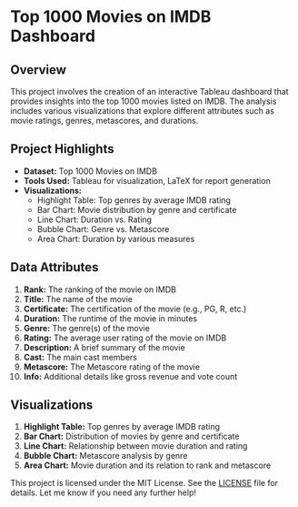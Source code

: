 # Top 1000 Movies on IMDB Dashboard

## Overview

This project involves the creation of an interactive Tableau dashboard that provides insights into the top 1000 movies listed on IMDB. The analysis includes various visualizations that explore different attributes such as movie ratings, genres, metascores, and durations.

## Project Highlights

- **Dataset:** Top 1000 Movies on IMDB
- **Tools Used:** Tableau for visualization, LaTeX for report generation
- **Visualizations:**
  - Highlight Table: Top genres by average IMDB rating
  - Bar Chart: Movie distribution by genre and certificate
  - Line Chart: Duration vs. Rating
  - Bubble Chart: Genre vs. Metascore
  - Area Chart: Duration by various measures

## Data Attributes

1. **Rank:** The ranking of the movie on IMDB  
2. **Title:** The name of the movie  
3. **Certificate:** The certification of the movie (e.g., PG, R, etc.)  
4. **Duration:** The runtime of the movie in minutes  
5. **Genre:** The genre(s) of the movie  
6. **Rating:** The average user rating of the movie on IMDB  
7. **Description:** A brief summary of the movie  
8. **Cast:** The main cast members  
9. **Metascore:** The Metascore rating of the movie  
10. **Info:** Additional details like gross revenue and vote count  

## Visualizations

1. **Highlight Table:** Top genres by average IMDB rating  
2. **Bar Chart:** Distribution of movies by genre and certificate  
3. **Line Chart:** Relationship between movie duration and rating  
4. **Bubble Chart:** Metascore analysis by genre  
5. **Area Chart:** Movie duration and its relation to rank and metascore  


This project is licensed under the MIT License. See the [LICENSE](LICENSE) file for details.
Let me know if you need any further help!
